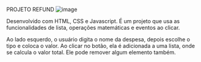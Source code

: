 PROJETO REFUND
![image](https://github.com/user-attachments/assets/103860fa-a7d3-4bc7-98ed-2105971ca320)

Desenvolvido com HTML, CSS e Javascript.
É um projeto que usa as funcionalidades de lista, operações matemáticas e eventos ao clicar.

Ao lado esquerdo, o usuário digita o nome da despesa, depois escolhe o tipo e coloca o valor. Ao clicar no botão, ela é adicionada a uma lista, onde se calcula o valor total. Ele pode remover algum elemento também.
